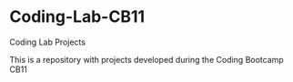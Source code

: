 # Coding-Lab-CB11
Coding Lab Projects

This is a repository with projects developed during the Coding Bootcamp CB11
